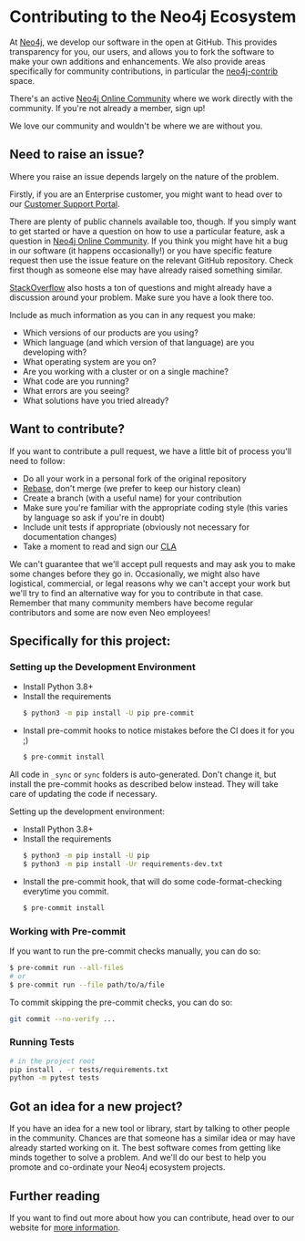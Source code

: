 # Contributing to the Neo4j Ecosystem

At [Neo4j](https://neo4j.com/), we develop our software in the open at GitHub.
This provides transparency for you, our users, and allows you to fork the software to make your own additions and enhancements.
We also provide areas specifically for community contributions, in particular the [neo4j-contrib](https://github.com/neo4j-contrib) space.

There's an active [Neo4j Online Community](https://community.neo4j.com/) where we work directly with the community.
If you're not already a member, sign up!

We love our community and wouldn't be where we are without you.


## Need to raise an issue?

Where you raise an issue depends largely on the nature of the problem.

Firstly, if you are an Enterprise customer, you might want to head over to our [Customer Support Portal](https://support.neo4j.com/).

There are plenty of public channels available too, though.
If you simply want to get started or have a question on how to use a particular feature, ask a question in [Neo4j Online Community](https://community.neo4j.com/).
If you think you might have hit a bug in our software (it happens occasionally!) or you have specific feature request then use the issue feature on the relevant GitHub repository.
Check first though as someone else may have already raised something similar.

[StackOverflow](https://stackoverflow.com/questions/tagged/neo4j) also hosts a ton of questions and might already have a discussion around your problem.
Make sure you have a look there too.

Include as much information as you can in any request you make:

- Which versions of our products are you using?
- Which language (and which version of that language) are you developing with?
- What operating system are you on?
- Are you working with a cluster or on a single machine?
- What code are you running?
- What errors are you seeing?
- What solutions have you tried already?


## Want to contribute?

If you want to contribute a pull request, we have a little bit of process you'll need to follow:

- Do all your work in a personal fork of the original repository
- [Rebase](https://github.com/edx/edx-platform/wiki/How-to-Rebase-a-Pull-Request), don't merge (we prefer to keep our history clean)
- Create a branch (with a useful name) for your contribution
- Make sure you're familiar with the appropriate coding style (this varies by language so ask if you're in doubt)
- Include unit tests if appropriate (obviously not necessary for documentation changes)
- Take a moment to read and sign our [CLA](https://neo4j.com/developer/cla)

We can't guarantee that we'll accept pull requests and may ask you to make some changes before they go in.
Occasionally, we might also have logistical, commercial, or legal reasons why we can't accept your work but we'll try to find an alternative way for you to contribute in that case.
Remember that many community members have become regular contributors and some are now even Neo employees!


## Specifically for this project:

### Setting up the Development Environment
 * Install Python 3.8+
 * Install the requirements
   ```bash
   $ python3 -m pip install -U pip pre-commit
   ```
 * Install pre-commit hooks to notice mistakes before the CI does it for you ;)
   ```bash
   $ pre-commit install
   ```

All code in `_sync` or `sync` folders is auto-generated. Don't change it, but
install the pre-commit hooks as described below instead. They will take care of
updating the code if necessary.

Setting up the development environment:
 * Install Python 3.8+
 * Install the requirements
   ```bash
   $ python3 -m pip install -U pip
   $ python3 -m pip install -Ur requirements-dev.txt
   ```
* Install the pre-commit hook, that will do some code-format-checking everytime
  you commit.
  ```bash
  $ pre-commit install
  ```

### Working with Pre-commit
If you want to run the pre-commit checks manually, you can do so:
```bash
$ pre-commit run --all-files
# or
$ pre-commit run --file path/to/a/file
```

To commit skipping the pre-commit checks, you can do so:
```bash
git commit --no-verify ...
```

### Running Tests
```bash
# in the project root
pip install . -r tests/requirements.txt
python -m pytest tests
```


## Got an idea for a new project?

If you have an idea for a new tool or library, start by talking to other people in the community.
Chances are that someone has a similar idea or may have already started working on it.
The best software comes from getting like minds together to solve a problem.
And we'll do our best to help you promote and co-ordinate your Neo4j ecosystem projects.


## Further reading

If you want to find out more about how you can contribute, head over to our website for [more information](https://neo4j.com/developer/contributing-code/).
